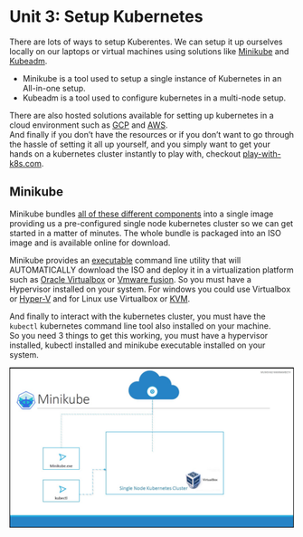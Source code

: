 # Unit 3: Setup Kubernetes
There are lots of ways to setup Kuberentes. We can setup it up ourselves locally on our laptops or virtual machines using solutions like [Minikube](https://minikube.sigs.k8s.io/docs/) and [Kubeadm](https://kubernetes.io/docs/reference/setup-tools/kubeadm/).
* Minikube is a tool used to setup a single instance of Kubernetes in an All-in-one setup.
* Kubeadm is a tool used to configure kubernetes in a multi-node setup.

There are also hosted solutions available for setting up kubernetes in a cloud environment such as [GCP](https://cloud.google.com/) and [AWS](https://aws.amazon.com/).  
And finally if you don’t have the resources or if you don’t want to go through the
hassle of setting it all up yourself, and you simply want to get your hands on a
kubernetes cluster instantly to play with, checkout [play-with-k8s.com](https://labs.play-with-k8s.com/).  

## Minikube
Minikube bundles [all of these different components](../unit02-k8s-overview/README.md#Components) into a single image providing us a pre-configured single node kubernetes cluster so we can get started in a matter of minutes.
The whole bundle is packaged into an ISO image and is available online for download.

Minikube provides an [executable](https://minikube.sigs.k8s.io/docs/start/) command line utility that will AUTOMATICALLY download the ISO and deploy it in a virtualization platform such as [Oracle Virtualbox](https://www.virtualbox.org/) or [Vmware fusion](https://www.vmware.com/products/fusion.html). So you must have a Hypervisor installed on your system. For windows you could use Virtualbox or [Hyper-V](https://learn.microsoft.com/en-us/virtualization/hyper-v-on-windows/about/) and for Linux use Virtualbox or [KVM](https://www.linux-kvm.org/page/Main_Page).

And finally to interact with the kubernetes cluster, you must have the `kubectl` kubernetes command line tool also installed on your machine.  
So you need 3 things to get this working, you must have a hypervisor installed, kubectl installed and minikube executable installed on your system.

![MiniKube Installation](./images/minikube.jpg)